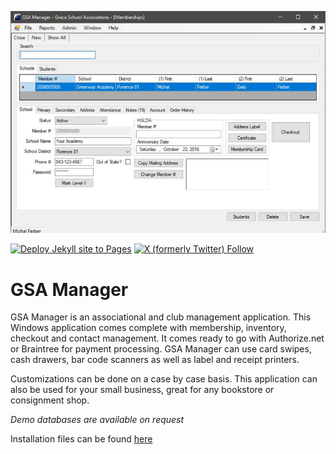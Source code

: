 ![Thumbnail of GSA Manager](thumbnail.png)

[![Deploy Jekyll site to Pages](https://github.com/MichalAFerber/gsamanager.org/actions/workflows/jekyll.yml/badge.svg)](https://github.com/MichalAFerber/gsamanager.org/actions/workflows/jekyll.yml) [![X (formerly Twitter) Follow](https://img.shields.io/twitter/follow/MichalAFerber)](https://x.com/MichalAFerber)

# GSA Manager

GSA Manager is an associational and club management application. This Windows application comes complete with membership, inventory, checkout and contact management. It comes ready to go with Authorize.net or Braintree for payment processing. GSA Manager can use card swipes, cash drawers, bar code scanners as well as label and receipt printers.

Customizations can be done on a case by case basis. This application can also be used for your small business, great for any bookstore or consignment shop.

*Demo databases are available on request*

Installation files can be found [here](https://gsamanager.org/install/publish.htm)
